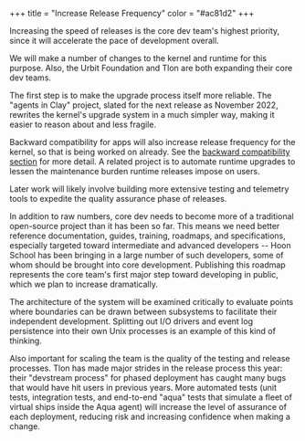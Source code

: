 +++
title = "Increase Release Frequency"
color = "#ac81d2"
+++

Increasing the speed of releases is the core dev team's highest priority, since it will accelerate the pace of development overall.  

We will make a number of changes to the kernel and runtime for this purpose.  Also, the Urbit Foundation and Tlon are both expanding their core dev teams.

The first step is to make the upgrade process itself more reliable.  The "agents in Clay" project, slated for the next release as November 2022, rewrites the kernel's upgrade system in a much simpler way, making it easier to reason about and less fragile.

Backward compatibility for apps will also increase release frequency for the kernel, so that is being worked on already.  See the [backward compatibility section](/arcs/improve-backward-compatibility) for more detail.  A related project is to automate runtime upgrades to lessen the maintenance burden runtime releases impose on users.

Later work will likely involve building more extensive testing and telemetry tools to expedite the quality assurance phase of releases.

In addition to raw numbers, core dev needs to become more of a traditional open-source project than it has been so far.  This means we need better reference documentation, guides, training, roadmaps, and specifications, especially targeted toward intermediate and advanced developers -- Hoon School has been bringing in a large number of such developers, some of whom should be brought into core development.  Publishing this roadmap represents the core team's first major step toward developing in public, which we plan to increase dramatically.

The architecture of the system will be examined critically to evaluate points where boundaries can be drawn between subsystems to facilitate their independent development.  Splitting out I/O drivers and event log persistence into their own Unix processes is an example of this kind of thinking. 

Also important for scaling the team is the quality of the testing and release processes.  Tlon has made major strides in the release process this year: their "devstream process" for phased deployment has caught many bugs that would have hit users in previous years.  More automated tests (unit tests, integration tests, and end-to-end "aqua" tests that simulate a fleet of virtual ships inside the Aqua agent) will increase the level of assurance of each deployment, reducing risk and increasing confidence when making a change.
